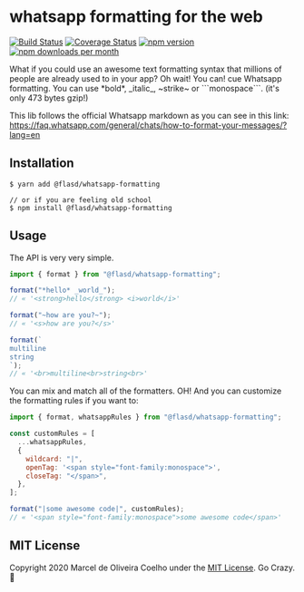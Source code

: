 # whatsapp formatting for the web

[![Build Status](https://travis-ci.org/flasd/whatsapp-formatting.svg?branch=master)](https://travis-ci.org/flasd/whatsapp-formatting)
[![Coverage Status](https://coveralls.io/repos/github/flasd/whatsapp-formatting/badge.svg?branch=master)](https://coveralls.io/github/flasd/whatsapp-formatting?branch=master)
[![npm version](https://badge.fury.io/js/@flasd/whatsapp-formatting.svg)](https://www.npmjs.com/package/@flasd/whatsapp-formatting)
[![npm downloads per month](https://img.shields.io/npm/dm/@flasd/whatsapp-formatting.svg)](https://www.npmjs.com/package/@flasd/whatsapp-formatting)

What if you could use an awesome text formatting syntax that millions of people are already used to in your app? Oh wait! You can! cue Whatsapp formatting. You can use \*bold\*, \_italic\_, \~strike~ or \```monospace```. (it's only 473 bytes gzip!)

This lib follows the official Whatsapp markdown as you can see in this link: https://faq.whatsapp.com/general/chats/how-to-format-your-messages/?lang=en

## Installation

```shell
$ yarn add @flasd/whatsapp-formatting

// or if you are feeling old school
$ npm install @flasd/whatsapp-formatting
```

## Usage

The API is very very simple.

```javascript
import { format } from "@flasd/whatsapp-formatting";

format("*hello* _world_");
// « '<strong>hello</strong> <i>world</i>'

format("~how are you?~");
// « '<s>how are you?</s>'

format(`
multiline
string
`);
// « '<br>multiline<br>string<br>'
```

You can mix and match all of the formatters. OH! And you can customize the formatting rules if you want to:

```javascript
import { format, whatsappRules } from "@flasd/whatsapp-formatting";

const customRules = [
  ...whatsappRules,
  {
    wildcard: "|",
    openTag: '<span style="font-family:monospace">',
    closeTag: "</span>",
  },
];

format("|some awesome code|", customRules);
// « '<span style="font-family:monospace">some awesome code</span>'
```

## MIT License

Copyright 2020 Marcel de Oliveira Coelho under the [MIT License](https://github.com/flasd/whatsapp-formatting/blob/master/LICENSE).
Go Crazy. :rocket:
